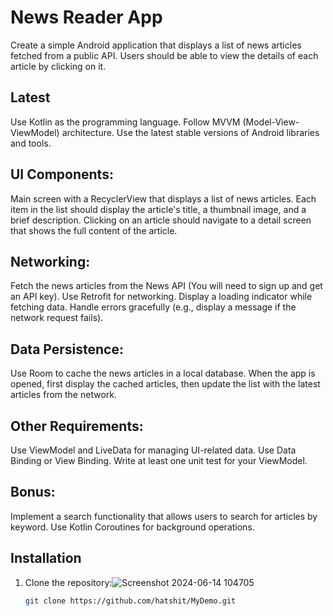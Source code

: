# News Reader App

Create a simple Android application that displays a list of news articles fetched from a public API. Users should be able to view the details of each article by clicking on it.

## Latest 
Use Kotlin as the programming language.
Follow MVVM (Model-View-ViewModel) architecture.
Use the latest stable versions of Android libraries and tools.

## UI Components:
Main screen with a RecyclerView that displays a list of news articles.
Each item in the list should display the article's title, a thumbnail image, and a brief description.
Clicking on an article should navigate to a detail screen that shows the full content of the article.

## Networking:
Fetch the news articles from the News API (You will need to sign up and get an API key).
Use Retrofit for networking.
Display a loading indicator while fetching data.
Handle errors gracefully (e.g., display a message if the network request fails).

## Data Persistence:
Use Room to cache the news articles in a local database.
When the app is opened, first display the cached articles, then update the list with the latest articles from the network.

## Other Requirements:
Use ViewModel and LiveData for managing UI-related data.
Use Data Binding or View Binding.
Write at least one unit test for your ViewModel.

## Bonus:
Implement a search functionality that allows users to search for articles by keyword.
Use Kotlin Coroutines for background operations.

## Installation

1. Clone the repository:![Screenshot 2024-06-14 104705](https://github.com/hatshit/MyDemo/assets/52077080/677c87b0-e191-4a7e-9650-cf08b60f9436)


   ```bash
   git clone https://github.com/hatshit/MyDemo.git
